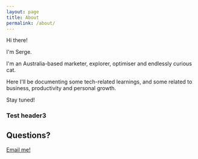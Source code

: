```yaml
---
layout: page
title: About
permalink: /about/
---
```


Hi there! 

I'm Serge.

I'm an Australia-based marketer, explorer, optimiser and endlessly curious cat.

Here I'll be documenting some tech-related learnings, and some related to business, productivity and personal growth.

Stay tuned!

### Test header3

## Questions?

[Email me!](mailto:sergebaturan@protonmail.com)
